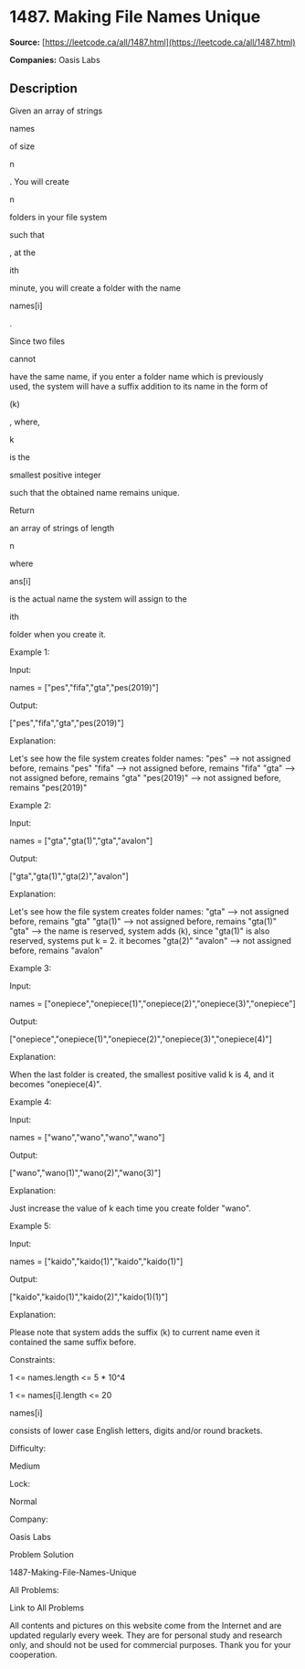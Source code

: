 # 1487. Making File Names Unique

**Source:** [https://leetcode.ca/all/1487.html](https://leetcode.ca/all/1487.html)

**Companies:** Oasis Labs

## Description

Given an array of strings

names

of size

n

. You will create

n

folders in your file system

such that

, at the

ith

minute, you will create a folder with the name

names[i]

.

Since two files

cannot

have the same name, if you enter a folder
                name which is previously used, the system will have a suffix addition
                to its name in the form of

(k)

, where,

k

is the

smallest positive integer

such that the obtained name remains
                unique.

Return

an array of strings of length

n

where

ans[i]

is the actual name the system will assign to the

ith

folder when you create it.

Example 1:

Input:

names = ["pes","fifa","gta","pes(2019)"]

Output:

["pes","fifa","gta","pes(2019)"]

Explanation:

Let's see how the file system creates folder names:
"pes" --> not assigned before, remains "pes"
"fifa" --> not assigned before, remains "fifa"
"gta" --> not assigned before, remains "gta"
"pes(2019)" --> not assigned before, remains "pes(2019)"

Example 2:

Input:

names = ["gta","gta(1)","gta","avalon"]

Output:

["gta","gta(1)","gta(2)","avalon"]

Explanation:

Let's see how the file system creates folder names:
"gta" --> not assigned before, remains "gta"
"gta(1)" --> not assigned before, remains "gta(1)"
"gta" --> the name is reserved, system adds (k), since "gta(1)" is also reserved, systems put k = 2. it becomes "gta(2)"
"avalon" --> not assigned before, remains "avalon"

Example 3:

Input:

names = ["onepiece","onepiece(1)","onepiece(2)","onepiece(3)","onepiece"]

Output:

["onepiece","onepiece(1)","onepiece(2)","onepiece(3)","onepiece(4)"]

Explanation:

When the last folder is created, the smallest positive valid k is 4, and it becomes "onepiece(4)".

Example 4:

Input:

names = ["wano","wano","wano","wano"]

Output:

["wano","wano(1)","wano(2)","wano(3)"]

Explanation:

Just increase the value of k each time you create folder "wano".

Example 5:

Input:

names = ["kaido","kaido(1)","kaido","kaido(1)"]

Output:

["kaido","kaido(1)","kaido(2)","kaido(1)(1)"]

Explanation:

Please note that system adds the suffix (k) to current name even it contained the same suffix before.

Constraints:

1 <= names.length <= 5 * 10^4

1 <= names[i].length <= 20

names[i]

consists of lower case English letters, digits and/or
                    round brackets.

Difficulty:

Medium

Lock:

Normal

Company:

Oasis Labs

Problem Solution

1487-Making-File-Names-Unique

All Problems:

Link to All Problems

All contents and pictures on this website come from the Internet and are updated regularly every week. They are for personal study and research only, and should not be used for commercial purposes. Thank you for your cooperation.

